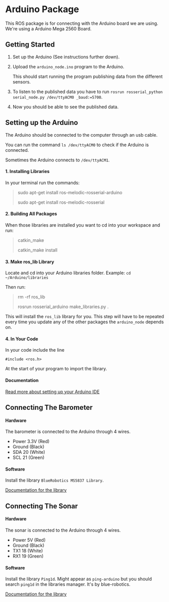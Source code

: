 # Arduino Package
This ROS package is for connecting with the Arduino board we are using. We're using a Arduino Mega 2560 Board.

## Getting Started
1. Set up the Arduino (See instructions further down).
2. Upload the `arduino_node.ino` program to the Arduino.

    This should start running the program publishing data from the different sensors.
3. To listen to the published data you have to run `rosrun rosserial_python serial_node.py /dev/ttyACM0 _baud:=5700`.
4. Now you should be able to see the published data. 


## Setting up the Arduino

The Arduino should be connected to the computer through an usb cable.

You can run the command `ls /dev/ttyACM0` to check if the Arduino is connected.

Sometimes the Arduino connects to `/dev/ttyACM1`. 

#### 1. Installing Libraries
In your terminal run the commands:

> sudo apt-get install ros-melodic-rosserial-arduino
>
> sudo apt-get install ros-melodic-rosserial

#### 2. Building All Packages
When those libraries are installed you want to cd into your workspace and run:

> catkin_make
>
> catkin_make install

#### 3. Make ros_lib Library
Locate and cd into your Arduino libraries folder. Example: `cd ~/Arduino/libraries`

Then run:  

> rm -rf ros_lib
>
> rosrun rosserial_arduino make_libraries.py .

This will install the  `ros_lib` library for you. This step will have to be repeated every time you update any of the other packages the `arduino_node` depends on.

#### 4. In Your Code
In your code include the line

    #include <ros.h>

At the start of your program to import the library.



#### Documentation  
[Read more about setting up your Arduino IDE](http://wiki.ros.org/rosserial_arduino/Tutorials/Arduino%20IDE%20Setup)

## Connecting The Barometer
#### Hardware
The barometer is connected to the Arduino through 4 wires.

- Power 3.3V (Red)
- Ground (Black)
- SDA 20 (White)
- SCL 21 (Green)


#### Software
Install the library `BlueRobotics MS5837 Library`.

[Documentation for the library](https://github.com/bluerobotics/BlueRobotics_MS5837_Library)

## Connecting The Sonar
#### Hardware
The sonar is connected to the Arduino through 4 wires.

- Power 5V (Red)
- Ground (Black)
- TX1 18 (White)
- RX1 19 (Green)

#### Software
Install the library `Ping1d`. Might appear as `ping-arduino` but you should search `ping1d` in the libraries manager. It's by blue-robotics.

[Documentation for the library](https://github.com/bluerobotics/ping-arduino)
